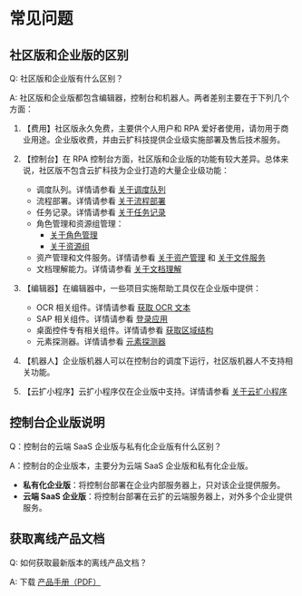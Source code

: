 # 常见问题

## 社区版和企业版的区别

Q: 社区版和企业版有什么区别？

A: 社区版和企业版都包含编辑器，控制台和机器人。两者差别主要在于下列几个方面：

1. 【费用】社区版永久免费，主要供个人用户和 RPA 爱好者使用，请勿用于商业用途。企业版收费，并由云扩科技提供企业级实施部署及售后技术服务。

2. 【控制台】在 RPA 控制台方面，社区版和企业版的功能有较大差异。总体来说，社区版不包含云扩科技为企业打造的大量企业级功能：
    - 调度队列。详情请参看 [关于调度队列](Console/queue/aboutqueue.md)
    - 流程部署。详情请参看 [关于流程部署](Console/workflow/aboutworkflow.md)
    - 任务记录。详情请参看 [关于任务记录](Console/job/aboutJob.md)
    - 角色管理和资源组管理：
        - [关于角色管理](Console/management/roles/aboutRoles.md)
        - [关于资源组](Console/management/groups/aboutGroups.md)
    - 资产管理和文件服务。详情请参看 [关于资产管理](Console/datacentor/asset/AboutAsset.md) 和 [关于文件服务](Console/datacentor/fileservice/Aboutfileservice.md)
    - 文档理解能力。详情请参看 [关于文档理解](Console/docreader/aboutDocreader.md)
3. 【编辑器】在编辑器中，一些项目实施帮助工具仅在企业版中提供：
    - OCR 相关组件。详情请参看 [获取 OCR 文本](Activities/UIAutomation/OCR/GetOCRText.md)
    - SAP 相关组件。详情请参看 [登录应用](Activities/UIAutomation/SAP/SAP_Login.md)
    - 桌面控件专有相关组件。详情请参看 [获取区域结构](Activities/UIAutomation/DesktopOnly/GetJsonStructure.md)
    - 元素探测器。详情请参看 [元素探测器](Activities/Appendix/UiDetector.md)
4. 【机器人】企业版机器人可以在控制台的调度下运行，社区版机器人不支持相关功能。
5. 【云扩小程序】云扩小程序仅在企业版中支持。详情请参看 [关于云扩小程序](Apps/aboutApps.md)

## 控制台企业版说明

Q：控制台的云端 SaaS 企业版与私有化企业版有什么区别？

A：控制台的企业版本，主要分为云端 SaaS 企业版和私有化企业版。

- **私有化企业版**：将控制台部署在企业内部服务器上，只对该企业提供服务。
- **云端 SaaS 企业版**：将控制台部署在云扩的云端服务器上，对外多个企业提供服务。

## 获取离线产品文档

Q: 如何获取最新版本的离线产品文档？

A: 下载 [产品手册（PDF）](https://academy.encoo.com/pdf/Product_Induction_ZH-CN.pdf)
